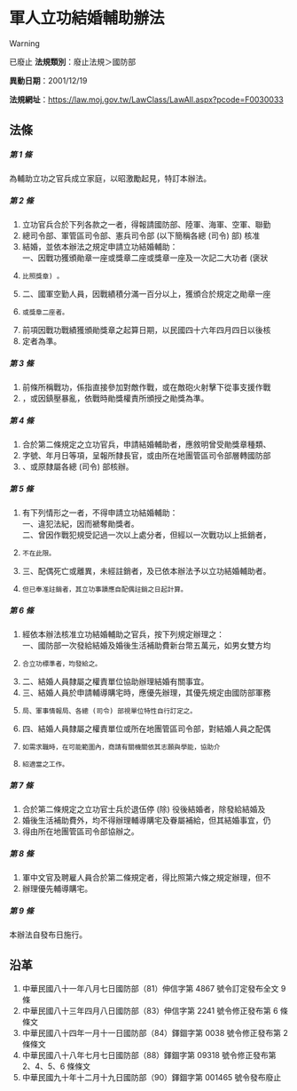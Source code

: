 # 軍人立功結婚輔助辦法


> [!WARNING]
> 已廢止
**法規類別**：廢止法規＞國防部

**異動日期**：2001/12/19  

**法規網址**：https://law.moj.gov.tw/LawClass/LawAll.aspx?pcode=F0030033



## 法條
##### 第 1 條
為輔助立功之官兵成立家庭，以昭激勵起見，特訂本辦法。            

##### 第 2 條
1. 立功官兵合於下列各款之一者，得報請國防部、陸軍、海軍、空軍、聯勤
1. 總司令部、軍管區司令部、憲兵司令部 (以下簡稱各總 (司令) 部) 核准
1. 結婚，並依本辦法之規定申請立功結婚輔助：  
一、因戰功獲頒勛章一座或獎章二座或獎章一座及一次記二大功者 (褒狀
1.     比照獎章) 。
1. 二、國軍空勤人員，因戰績積分滿一百分以上，獲頒合於規定之勛章一座
1.     或獎章二座者。
1. 前項因戰功戰績獲頒勛獎章之起算日期，以民國四十六年四月四日以後核
1. 定者為準。

##### 第 3 條
1. 前條所稱戰功，係指直接參加對敵作戰，或在敵砲火射擊下從事支援作戰
1. ，或因鎮壓暴亂，依戰時勛獎權責所頒授之勛獎為準。                

##### 第 4 條
1. 合於第二條規定之立功官兵，申請結婚輔助者，應敘明曾受勛獎章種類、
1. 字號、年月日等項，呈報所隸長官，或由所在地團管區司令部層轉國防部
1. 、或原隸屬各總 (司令) 部核辦。

##### 第 5 條
1. 有下列情形之一者，不得申請立功結婚輔助：  
一、違犯法紀，因而褫奪勛獎者。  
二、曾因作戰犯規受記過一次以上處分者，但經以一次戰功以上抵銷者，
1.     不在此限。
1. 三、配偶死亡或離異，未經註銷者，及已依本辦法予以立功結婚輔助者。
1.     但已奉准註銷者，其立功事蹟應自配偶註銷之日起計算。

##### 第 6 條
1. 經依本辦法核准立功結婚輔助之官兵，按下列規定辦理之：  
一、國防部一次發給結婚及婚後生活補助費新台幣五萬元，如男女雙方均
1.     合立功標準者，均發給之。
1. 二、結婚人員隸屬之權責單位協助辦理結婚有關事宜。
1. 三、結婚人員於申請輔導購宅時，應優先辦理，其優先規定由國防部軍務
1.     局、軍事情報局、各總 (司令) 部視單位特性自行訂定之。
1. 四、結婚人員隸屬之權責單位或所在地團管區司令部，對結婚人員之配偶
1.     如需求職時，在可能範圍內，商請有關機關依其志願與學能，協助介
1.     紹適當之工作。

##### 第 7 條
1. 合於第二條規定之立功官士兵於退伍停 (除) 役後結婚者，除發給結婚及
1. 婚後生活補助費外，均不得辦理輔導購宅及眷屬補給，但其結婚事宜，仍
1. 得由所在地團管區司令部協辦之。                                  

##### 第 8 條
1. 軍中文官及聘雇人員合於第二條規定者，得比照第六條之規定辦理，但不
1. 辦理優先輔導購宅。                                              

##### 第 9 條
本辦法自發布日施行。                                            

## 沿革
1. 中華民國八十一年八月七日國防部（81）伸信字第 4867 號令訂定發布全文 9  條
1. 中華民國八十三年四月八日國防部（83）伸信字第 2241 號令修正發布第 6  條條文
1. 中華民國八十四年一月十一日國防部（84）鐸錮字第 0038 號令修正發布第 2  條條文
1. 中華民國八十八年七月七日國防部（88）鐸錮字第 09318  號令修正發布第 2、4、5、6 條條文
1. 中華民國九十年十二月十九日國防部（90）鐸錮字第 001465 號令發布廢止
